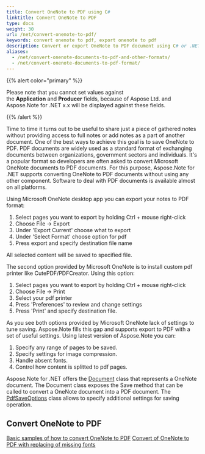 ```yaml
---
title: Convert OneNote to PDF using C#
linktitle: Convert OneNote to PDF
type: docs
weight: 30
url: /net/convert-onenote-to-pdf/
keywords: convert onenote to pdf, export onenote to pdf
description: Convert or export OneNote to PDF document using C# or .NET API.
aliases:
  - /net/convert-onenote-documents-to-pdf-and-other-formats/
  - /net/convert-onenote-documents-to-pdf-format/
---
```


{{% alert color="primary" %}} 

Please note that you cannot set values against the **Application** and **Producer** fields, because of Aspose Ltd. and Aspose.Note for .NET x.x will be displayed against these fields.

{{% /alert %}} 


Time to time it turns out to be useful to share just a piece of gathered notes without providing access to full notes or add notes as a part of another document.
One of the best ways to achieve this goal is to save OneNote to PDF. PDF documents are widely used as a standard format of exchanging documents between organizations, government sectors and individuals. It's a popular format so developers are often asked to convert Microsoft OneNote documents to PDF documents. For this purpose, Aspose.Note for .NET supports converting OneNote to PDF documents without using any other component.
Software to deal with PDF documents is available almost on all platforms.

Using Microsoft OneNote desktop app you can export your notes to PDF format:
1. Select pages you want to export by holding Ctrl + mouse right-click 
2. Choose File -> Export
3. Under 'Export Current' choose what to export
4. Under 'Select Format' choose option for pdf
5. Press export and specify destination file name

All selected content will be saved to specified file.


The second option provided by Microsoft OneNote is to install custom pdf printer like CutePDF/PDFCreator.
Using this option:
1. Select pages you want to export by holding Ctrl + mouse right-click 
2. Choose File -> Print
3. Select your pdf printer
4. Press 'Preferences' to review and change settings
5. Press 'Print' and specify destination file.


As you see both options provided by Microsoft OneNote lack of settings to tune saving.
Aspose.Note fills this gap and supports export to PDF with a set of useful settings.
Using latest version of Aspose.Note you can:
1. Specify any range of pages to be saved.
2. Specify settings for image compression.
3. Handle absent fonts.
4. Control how content is splitted to pdf pages.


Aspose.Note for .NET offers the [Document](https://apireference.aspose.com/note/net/aspose.note/document) class that represents a OneNote document. The Document class exposes the Save method that can be called to convert a OneNote document into a PDF document. The [PdfSaveOptions](https://apireference.aspose.com/note/net/aspose.note.saving/pdfsaveoptions) class allows to specify additional settings for saving operation.


## **Convert OneNote to PDF**
[Basic samples of how to convert OneNote to PDF](https://docs.aspose.com/note/net/convert-onenote-to-pdf/basic-samples/)
[Convert of OneNote to PDF with replacing of missing fonts](https://docs.aspose.com/note/net/convert-onenote-to-pdf/replacing-of-missing-fonts/)

